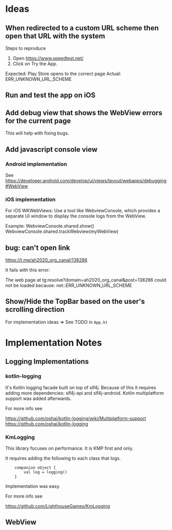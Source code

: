 # Ideas

## When redirected to a custom URL scheme then open that URL with the system

Steps to reproduce

1. Open https://www.speedtest.net/
2. Click on Try the App.

Expected: Play Store opens to the correct page
Actual: ERR_UNKNOWN_URL_SCHEME

## Run and test the app on iOS

## Add debug view that shows the WebView errors for the current page

This will help with fixing bugs.

## Add javascript console view

### Android implementation

See https://developer.android.com/develop/ui/views/layout/webapps/debugging#WebView

### iOS implementation

For iOS WKWebViews:
Use a tool like WebviewConsole, which provides a separate UI window to display the console logs
from the WebView.

Example:
WebviewConsole.shared.show()
WebviewConsole.shared.trackWebview(myWebView)

## bug: can't open link

https://t.me/ah2020_org_canal/138286

It fails with this error:

The web page at tg:resolve?domain=ah2020_org_canal&post=138286 could not be loaded because:
net::ERR_UNKNOWN_URL_SCHEME

## Show/Hide the TopBar based on the user's scrolling direction

For implementation ideas => See TODO in `App.kt`

# Implementation Notes

## Logging Implementations

###  kotlin-logging

It's Kotlin logging facade built on top of slf4j. Because of this it
requires adding more dependencies: slf4j-api and slf4j-android.
Kotlin multiplatform support was added afterwards.

For more info see

https://github.com/oshai/kotlin-logging/wiki/Multiplatform-support
https://github.com/oshai/kotlin-logging

### KmLogging

This library focuses on performance. It is KMP first and only.

It requires adding the following to each class that logs.

```
    companion object {
        val log = logging()
    }
```

Implementation was easy.

For more info see

https://github.com/LighthouseGames/KmLogging


## WebView
